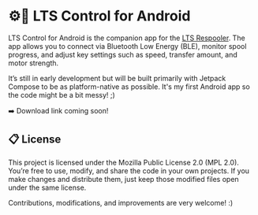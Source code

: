 # ⚙️📱 LTS Control for Android

LTS Control for Android is the companion app for the [LTS Respooler](https://github.com/LukasT03/LTS-Respooler). The app allows you to connect via Bluetooth Low Energy (BLE), monitor spool progress, and adjust key settings such as speed, transfer amount, and motor strength.

It’s still in early development but will be built primarily with Jetpack Compose to be as platform-native as possible. It's my first Android app so the code might be a bit messy! ;)

➡️ Download link coming soon!

## 📋 License

This project is licensed under the Mozilla Public License 2.0 (MPL 2.0). You’re free to use, modify, and share the code in your own projects. If you make changes and distribute them, just keep those modified files open under the same license.

Contributions, modifications, and improvements are very welcome! :)
